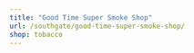 ```yaml
---
title: "Good Time Super Smoke Shop"
url: /southgate/good-time-super-smoke-shop/
shop: tobacco
---
```

